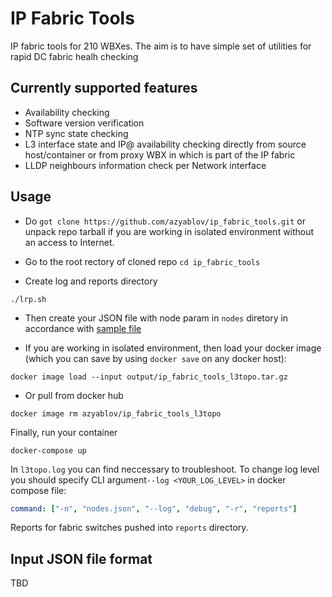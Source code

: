 # IP Fabric Tools
IP fabric tools for 210 WBXes.
The aim is to have simple set of utilities for rapid DC fabric healh checking
  

## Currently supported features

* Availability checking
* Software version verification
* NTP sync state checking
* L3 interface state and IP@ availability checking directly from source host/container or from proxy WBX in which is part of the IP fabric
* LLDP neighbours information check per Network interface


## Usage

* Do `got clone https://github.com/azyablov/ip_fabric_tools.git`
or unpack repo tarball if you are working in isolated environment without an access to Internet.

* Go to the root rectory of cloned repo `cd ip_fabric_tools`

* Create log and reports directory
```shell script
./lrp.sh
```

* Then create your JSON file with node param in `nodes` diretory in accordance with [sample file](nodes/input_sample.json)

* If you are working in isolated environment, then load your docker image (which you can save by using `docker save` on any docker host): 
```shell script
docker image load --input output/ip_fabric_tools_l3topo.tar.gz
```
* Or pull from docker hub
```shell script
docker image rm azyablov/ip_fabric_tools_l3topo
```

Finally, run your container

```shell script
docker-compose up
```

In `l3topo.log` you can find neccessary to troubleshoot.
To change log level you should specify CLI argument`--log <YOUR_LOG_LEVEL>` in docker compose file:
```yaml
command: ["-n", "nodes.json", "--log", "debug", "-r", "reports"]
```
Reports for fabric switches pushed into `reports` directory.

## Input JSON file format 

TBD